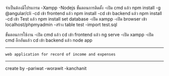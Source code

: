 จำเป็นต้องมีโปรแกรม
	-Xampp
	-Nodejs
ขั้นตอนการติดตั้ง
	-เปิด cmd แล้ว npm install -g @angular/cli
	-cd เข้า frontend แล้ว npm install
	-cd เข้า backend แล้ว npm install
	-cd เข้า Test แล้ว npm install
set database
	-เปิด xampp
	-เปิด browser เข้า localhost/phpmyadmin
	-สร้าง table test
	-import test.sql

ขั้นตอนการใช้งาน
	-เปิด cmd แล้ว cd เข้า frontend แล้ว ng serve 
	-เปิด xampp
	-เปิด cmd อีกอันแล้ว cd เข้า backend แล้ว node app

--------------------------------------------------
	
	web application for record of income and expenses

--------------------------------------------------

create by 
	-pariwat
	-worawit
	-kanchanit
